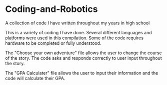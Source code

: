 # Coding-and-Robotics
A collection of code I have written throughout my years in high school

This is a variety of coding I have done. Several different languages and platforms were used in this compilation.
Some of the code requires hardware to be completed or fully understood.

The "Choose your own adventure" file allows the user to change the course of the story. The code asks and responds
correctly to user input throughout the story.

The "GPA Calculater" file allows the user to input their information and the code will calculate their GPA.

